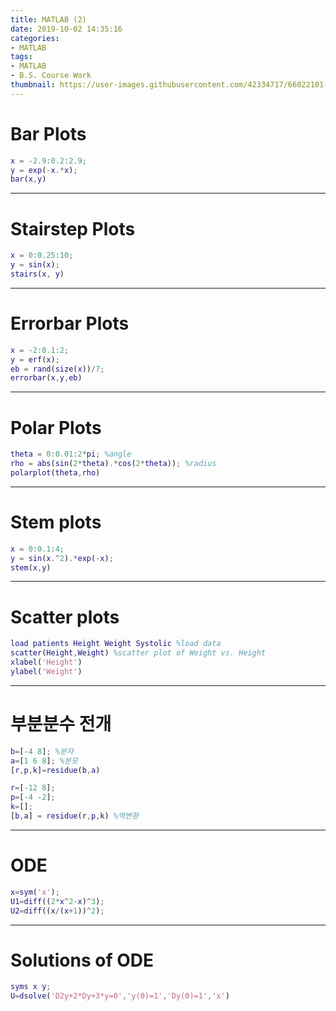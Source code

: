 ```yaml
---
title: MATLAB (2)
date: 2019-10-02 14:35:16
categories:
- MATLAB
tags:
- MATLAB
- B.S. Course Work
thumbnail: https://user-images.githubusercontent.com/42334717/66022101-d6b23800-e527-11e9-8841-af59aea14106.png
---
```

# Bar Plots

~~~Matlab
x = -2.9:0.2:2.9;
y = exp(-x.*x);
bar(x,y)
~~~
***
# Stairstep Plots

~~~Matlab
x = 0:0.25:10;
y = sin(x);
stairs(x, y)
~~~
<!-- more -->
***
# Errorbar Plots

~~~Matlab
x = -2:0.1:2;
y = erf(x);
eb = rand(size(x))/7;
errorbar(x,y,eb)
~~~
***
# Polar Plots

~~~Matlab
theta = 0:0.01:2*pi; %angle
rho = abs(sin(2*theta).*cos(2*theta)); %radius
polarplot(theta,rho)
~~~
***
# Stem plots

~~~Matlab
x = 0:0.1:4;
y = sin(x.^2).*exp(-x);
stem(x,y)
~~~
***
# Scatter plots

~~~Matlab
load patients Height Weight Systolic %load data
scatter(Height,Weight) %scatter plot of Weight vs. Height
xlabel('Height')
ylabel('Weight')
~~~
***
# 부분분수 전개

~~~Matlab
b=[-4 8]; %분자
a=[1 6 8]; %분모
[r,p,k]=residue(b,a)
~~~

~~~Matlab
r=[-12 8];
p=[-4 -2];
k=[];
[b,a] = residue(r,p,k) %역변환
~~~
***
# ODE

~~~Matlab
x=sym('x');
U1=diff((2*x^2-x)^3);
U2=diff((x/(x+1))^2);
~~~
***
# Solutions of ODE

~~~Matlab
syms x y;
U=dsolve('D2y+2*Dy+3*y=0','y(0)=1','Dy(0)=1','x')
~~~